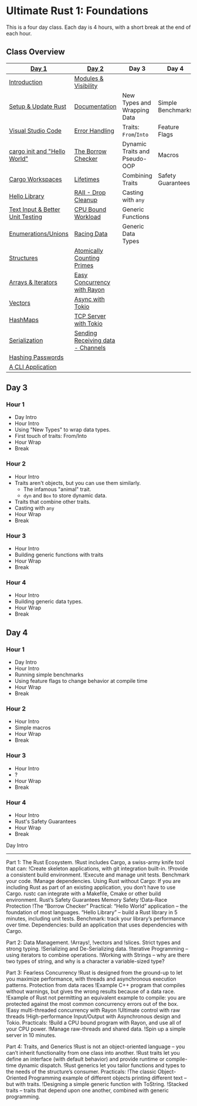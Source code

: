 # Ultimate Rust 1: Foundations

This is a four day class. Each day is 4 hours, with a short break at the end
of each hour.

## Class Overview

| **[Day 1](./day1/readme.md)**                                         | **[Day 2](./day2/readme.md)**                         | **Day 3**                     | **Day 4**         |
|-----------------------------------------------------------------------|-------------------------------------------------------|-------------------------------|-------------------|
| [Introduction](./day1/hour1/class_intro.md#class-overview)            | [Modules & Visibility](./day2/hour1/modules.md)       |
| [Setup & Update Rust](./day1/hour1/setup_rust.md)                     | [Documentation](./day2/hour1/documentation.md)        | New Types and Wrapping Data   | Simple Benchmarks |
| [Visual Studio Code](./day1/hour1/setup_ide.md)                       | [Error Handling](./day2/hour1/errors.md)              | Traits: `From`/`Into`         | Feature Flags     |
| [cargo init and "Hello World"](./day1/hour1/hello_world.md)           | [The Borrow Checker](./day2/hour2/borrow_checker.md)  | Dynamic Traits and Pseudo-OOP | Macros            |
| [Cargo Workspaces](./day1/hour1/workspaces.md)                        | [Lifetimes](./day2/hour2/lifetimes.md)                | Combining Traits              | Safety Guarantees |
| [Hello Library](./day1/hour1/hello_library.md)                        | [RAII - Drop Cleanup](./day2/hour2/raii.md)           | Casting with `any`            |                   |
| [Text Input & Better Unit Testing](./day1/hour1/simple_login_test.md) | [CPU Bound Workload](./day2/hour3/count_primes.md)    | Generic Functions             |                   |
| [Enumerations/Unions](./day1/hour2/enums.md)                          | [Racing Data](./day2/hour3/data_race.md)              | Generic Data Types            |                   |
| [Structures](./day1/hour2/structs.md)                                 | [Atomically Counting Primes](./day2/hour3/atomic.md)  |                               |                   |
| [Arrays & Iterators](./day1/hour2/structs.md)                         | [Easy Concurrency with Rayon](./day2/hour3/rayon.md)  |                               |                   |
| [Vectors](./day1/hour3/vectors.md)                                    | [Async with Tokio](./day2/hour4/tokio.md)             |                               |                   |
| [HashMaps](./day1/hour3/hashmaps.md)                                  | [TCP Server with Tokio](./day2/hour4/tcp_server.md)   |                               |                   |
| [Serialization](./day1/hour3/serialization.md)                        | [Sending Receiving data - Channels](./day2/hour4/channels.md) |                       |                   |
| [Hashing Passwords](./day1/hour3/hashing.md)                          |                                                       |                               |                   |
| [A CLI Application](./day1/hour4/cli.md)                              |                                                       |                               |                   |


## Day 3

### Hour 1 

* Day Intro
* Hour Intro
* Using "New Types" to wrap data types.
* First touch of traits: From/Into
* Hour Wrap
* Break

### Hour 2

* Hour Intro
* Traits aren't objects, but you can use them similarly.
    * The infamous "animal" trait.
    * `dyn` and `Box` to store dynamic data.
* Traits that combine other traits.
* Casting with `any`
* Hour Wrap
* Break

### Hour 3

* Hour Intro
* Building generic functions with traits
* Hour Wrap
* Break

### Hour 4

* Hour Intro
* Building generic data types.
* Hour Wrap
* Break

## Day 4

### Hour 1 

* Day Intro
* Hour Intro
* Running simple benchmarks
* Using feature flags to change behavior at compile time
* Hour Wrap
* Break

### Hour 2

* Hour Intro
* Simple macros
* Hour Wrap
* Break

### Hour 3

* Hour Intro
* ?
* Hour Wrap
* Break

### Hour 4

* Hour Intro
* Rust's Safety Guarantees
* Hour Wrap
* Break

Day Intro

----

Part 1: The Rust Ecosystem.
!Rust includes Cargo, a swiss-army knife tool that can:
!Create skeleton applications, with git integration built-in.
!Provide a consistent build environment.
!Execute and manage unit tests.
Benchmark your code.
!Manage dependencies.
Using Rust without Cargo:
If you are including Rust as part of an existing application, you don’t have to use Cargo. rustc can integrate with a Makefile, Cmake or other build environment.
Rust’s Safety Guarantees
Memory Safety
!Data-Race Protection
!The “Borrow Checker”
Practical:
“Hello World” application – the foundation of most languages.
“Hello Library” – build a Rust library in 5 minutes, including unit tests.
Benchmark: track your library’s performance over time.
Dependencies: build an application that uses dependencies with Cargo.

Part 2: Data Management.
!Arrays!, !vectors and !slices.
Strict types and strong typing.
!Serializing and De-Serializing data.
!Iterative Programming – using iterators to combine operations.
!Working with Strings – why are there two types of string, and why is a character a variable-sized type?

Part 3: Fearless Concurrency
!Rust is designed from the ground-up to let you maximize performance, with threads and asynchronous execution patterns.
Protection from data races
!Example C++ program that compiles without warnings, but gives the wrong results because of a data race.
!Example of Rust not permitting an equivalent example to compile: you are protected against the most common concurrency errors out of the box.
!Easy multi-threaded concurrency with Rayon
!Ultimate control with raw threads
!High-performance Input/Output with Asynchronous design and Tokio.
Practicals:
!Build a CPU bound program with Rayon, and use all of your CPU power.
!Manage raw-threads and shared data.
!Spin up a simple server in 10 minutes.

Part 4: Traits, and Generics
!Rust is not an object-oriented language – you can’t inherit functionality from one class into another.
!Rust traits let you define an interface (with default behavior) and provide runtime or compile-time dynamic dispatch.
!Rust generics let you tailor functions and types to the needs of the structure’s consumer.
Practicals:
!The classic Object-Oriented Programming example of different objects printing different text – but with traits.
!Designing a simple generic function with ToString.
!Stacked traits – traits that depend upon one another, combined with generic programming.
